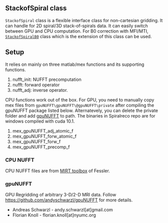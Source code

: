 ## StackofSpiral class
`StackofSpiral` class is a flexible interface class for non-cartesian gridding. It can handle for 2D spiral/3D stack-of-spirals data. It can easily switch between GPU and CPU computation. For B0 correction with MFI/MTI, [`StackofSpiralB0`](./../B0Corr/StackofSpiralsB0.m) class which is the extension of this class can be used.


## Setup
It relies on mainly on three matlab/mex functions and its supporting functions. 
1. nufft_init: NUFFT precomputation
2. nufft: forward operator
3. nufft_adj: inverse operator.

CPU functions work out of the box. For GPU, you need to manually copy  mex files from `gpuNUFFT\gpuNUFFT\@gpuNUFFT\private` after compiling the gpuNUFFT package listed below. Alternatevely, you can delete the private folder and add [gpuNUFFT](https://github.com/andyschwarzl/gpuNUFFT ) to path. The binaries in Spiralreco repo are for windows compiled with cuda 10.1.

1. mex_gpuNUFFT_adj_atomic_f
2. mex_gpuNUFFT_forw_atomic_f
3. mex_gpuNUFFT_forw_f
4. mex_gpuNUFFT_precomp_f



### CPU NUFFT
CPU NUFFT files are from [MIRT toolbox](https://web.eecs.umich.edu/~fessler/code/) of Fessler.

### gpuNUFFT 
GPU Regridding of arbitrary 3-D/2-D MRI data. Follow https://github.com/andyschwarzl/gpuNUFFT for more details.

- Andreas Schwarzl - andy.schwarzl[at]gmail.com
- Florian Knoll - florian.knoll[at]nyumc.org